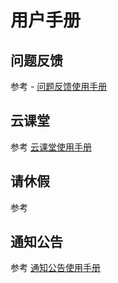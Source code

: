 
# 用户手册 


## 问题反馈 <Badge text="beta" type="warning"/>

参考 - [问题反馈使用手册](./feedBackHelpDocs)


## 云课堂

参考 [云课堂使用手册](./cloudClassHelpDocs)

##  请休假

参考 

## 通知公告

参考 [通知公告使用手册](./noticeHelpDocs.md)
